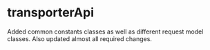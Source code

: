 # transporterApi
Added common constants classes as well as different request model classes. Also updated almost all required changes.
